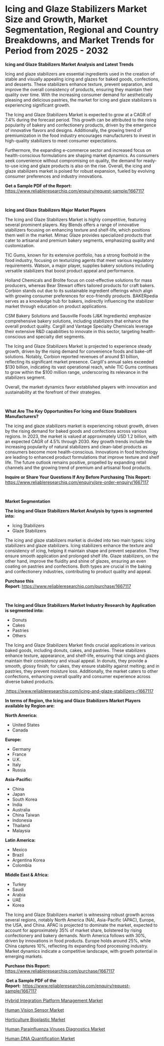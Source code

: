 <p><h1>Icing and Glaze Stabilizers Market Size and Growth, Market Segmentation, Regional and Country Breakdowns, and Market Trends for Period from 2025 -  2032</h1></p><p><strong>Icing and Glaze Stabilizers Market Analysis and Latest Trends</strong></p>
<p><p>Icing and glaze stabilizers are essential ingredients used in the creation of stable and visually appealing icing and glazes for baked goods, confections, and desserts. These stabilizers enhance texture, prevent separation, and improve the overall consistency of products, ensuring they maintain their quality over time. With the increasing consumer demand for aesthetically pleasing and delicious pastries, the market for icing and glaze stabilizers is experiencing significant growth.</p><p>The Icing and Glaze Stabilizers Market is expected to grow at a CAGR of 7.4% during the forecast period. This growth can be attributed to the rising popularity of bakery and confectionery products, driven by the emergence of innovative flavors and designs. Additionally, the growing trend of premiumization in the food industry encourages manufacturers to invest in high-quality stabilizers to meet consumer expectations. </p><p>Furthermore, the expanding e-commerce sector and increased focus on health-conscious formulations are shaping market dynamics. As consumers seek convenience without compromising on quality, the demand for ready-to-use icing and glaze products is also on the rise. Overall, the icing and glaze stabilizers market is poised for robust expansion, fueled by evolving consumer preferences and industry innovations.</p></p>
<p><strong>Get a Sample PDF of the Report:&nbsp;</strong> <a href="https://www.reliableresearchiq.com/enquiry/request-sample/1667117?utm_campaign=1082&utm_medium=2&utm_source=Github&utm_content=ia&utm_term=08032025&utm_id=icing-and-glaze-stabilizers">https://www.reliableresearchiq.com/enquiry/request-sample/1667117</a></p>
<p>&nbsp;</p>
<p><strong>Icing and Glaze Stabilizers Major Market Players</strong></p>
<p><p>The Icing and Glaze Stabilizers Market is highly competitive, featuring several prominent players. Key Blends offers a range of innovative stabilizers focusing on enhancing texture and shelf-life, which positions them well in the market. Mimac Glaze provides specialized products that cater to artisanal and premium bakery segments, emphasizing quality and customization.</p><p>TIC Gums, known for its extensive portfolio, has a strong foothold in the food industry, focusing on texturizing agents that meet various regulatory requirements. Watson, a major player, supplies bakery solutions including versatile stabilizers that boost product appeal and performance.</p><p>Holland Chemicals and Brolite focus on cost-effective solutions for mass producers, whereas Bear Stewart offers tailored products for craft bakers. Corbion stands out due to its sustainable ingredient offerings which align with growing consumer preferences for eco-friendly products. BAKERpedia serves as a knowledge hub for bakers, indirectly influencing the stabilizer market through education on product applications.</p><p>CSM Bakery Solutions and Sausville Foods (J&K Ingredients) emphasize comprehensive bakery solutions, including stabilizers that enhance the overall product quality. Cargill and Vantage Specialty Chemicals leverage their extensive R&D capabilities to innovate in this sector, targeting health-conscious and specialty diet segments.</p><p>The Icing and Glaze Stabilizers Market is projected to experience steady growth, driven by the rising demand for convenience foods and bake-off solutions. Notably, Corbion reported revenues of around $1 billion, reflecting its significant market presence. Cargill's annual sales exceeded $130 billion, indicating its vast operational reach, while TIC Gums continues to grow within the $100 million range, underscoring its relevance in the stabilizers segment.</p><p>Overall, the market dynamics favor established players with innovation and sustainability at the forefront of their strategies.</p></p>
<p>&nbsp;</p>
<p><strong>What Are The Key Opportunities For Icing and Glaze Stabilizers Manufacturers?</strong></p>
<p><p>The icing and glaze stabilizers market is experiencing robust growth, driven by the rising demand for baked goods and confections across various regions. In 2023, the market is valued at approximately USD 1.2 billion, with an expected CAGR of 4.5% through 2030. Key growth trends include the increasing popularity of natural stabilizers and clean-label products as consumers become more health-conscious. Innovations in food technology are leading to enhanced product formulations that improve texture and shelf life. The future outlook remains positive, propelled by expanding retail channels and the growing trend of premium and artisanal food products.</p></p>
<p><strong>Inquire or Share Your Questions If Any Before Purchasing This Report:</strong> <a href="https://www.reliableresearchiq.com/enquiry/pre-order-enquiry/1667117?utm_campaign=1082&utm_medium=2&utm_source=Github&utm_content=ia&utm_term=08032025&utm_id=icing-and-glaze-stabilizers">https://www.reliableresearchiq.com/enquiry/pre-order-enquiry/1667117</a></p>
<p>&nbsp;</p>
<p><strong>Market Segmentation</strong></p>
<p><strong>The Icing and Glaze Stabilizers Market Analysis by types is segmented into:</strong></p>
<p><ul><li>Icing Stabilizers</li><li>Glaze Stabilizers</li></ul></p>
<p><p>The icing and glaze stabilizers market is divided into two main types: icing stabilizers and glaze stabilizers. Icing stabilizers enhance the texture and consistency of icing, helping it maintain shape and prevent separation. They ensure smooth application and prolonged shelf life. Glaze stabilizers, on the other hand, improve the fluidity and shine of glazes, ensuring an even coating on pastries and confections. Both types are crucial in the baking and confectionery industries, contributing to product quality and appeal.</p></p>
<p><strong>Purchase this Report:&nbsp;</strong><a href="https://www.reliableresearchiq.com/purchase/1667117?utm_campaign=1082&utm_medium=2&utm_source=Github&utm_content=ia&utm_term=08032025&utm_id=icing-and-glaze-stabilizers">https://www.reliableresearchiq.com/purchase/1667117</a></p>
<p>&nbsp;</p>
<p><strong>The Icing and Glaze Stabilizers Market Industry Research by Application is segmented into:</strong></p>
<p><ul><li>Donuts</li><li>Cakes</li><li>Pastries</li><li>Others</li></ul></p>
<p><p>The Icing and Glaze Stabilizers Market finds crucial applications in various baked goods, including donuts, cakes, and pastries. These stabilizers enhance texture, appearance, and shelf-life, ensuring that icings and glazes maintain their consistency and visual appeal. In donuts, they provide a smooth, glossy finish; for cakes, they ensure stability against melting; and in pastries, they prevent moisture loss. Additionally, the market caters to other confections, enhancing overall quality and consumer experience across diverse baked products.</p></p>
<p><a href="https://www.reliableresearchiq.com/icing-and-glaze-stabilizers-r1667117?utm_campaign=1082&utm_medium=2&utm_source=Github&utm_content=ia&utm_term=08032025&utm_id=icing-and-glaze-stabilizers">&nbsp;https://www.reliableresearchiq.com/icing-and-glaze-stabilizers-r1667117</a></p>
<p><strong>In terms of Region, the Icing and Glaze Stabilizers Market Players available by Region are:</strong></p>
<p>
    <p> <strong> North America: </strong>
        <ul>
            <li>United States</li>
            <li>Canada</li>
        </ul>
        </p> 
    <p> <strong> Europe: </strong>
        <ul>
            <li>Germany</li>
            <li>France</li>
            <li>U.K.</li>
            <li>Italy</li>
            <li>Russia</li>
        </ul>
        </p> 
    <p> <strong> Asia-Pacific: </strong>
        <ul>
            <li>China</li>
            <li>Japan</li>
            <li>South Korea</li>
            <li>India</li>
            <li>Australia</li>
            <li>China Taiwan</li>
            <li>Indonesia</li>
            <li>Thailand</li>
            <li>Malaysia</li>
        </ul>
        </p> 
    <p> <strong> Latin America: </strong>
        <ul>
            <li>Mexico</li>
            <li>Brazil</li>
            <li>Argentina Korea</li>
            <li>Colombia</li>
        </ul>
        </p> 
    <p> <strong> Middle East & Africa: </strong>
        <ul>
            <li>Turkey</li>
            <li>Saudi</li>
            <li>Arabia</li>
            <li>UAE</li>
            <li>Korea</li>
        </ul>
    </p>
    </p>
<p><p>The Icing and Glaze Stabilizers market is witnessing robust growth across several regions, notably North America (NA), Asia-Pacific (APAC), Europe, the USA, and China. APAC is projected to dominate the market, expected to account for approximately 35% of market share, bolstered by rising confectionery and bakery demands. North America follows with 30%, driven by innovations in food products. Europe holds around 25%, while China captures 10%, reflecting its expanding food processing industry. Market dynamics indicate a competitive landscape, with growth potential in emerging markets.</p></p>
<p><strong>Purchase this Report: </strong><a href="https://www.reliableresearchiq.com/purchase/1667117?utm_campaign=1082&utm_medium=2&utm_source=Github&utm_content=ia&utm_term=08032025&utm_id=icing-and-glaze-stabilizers">https://www.reliableresearchiq.com/purchase/1667117</a></p>
<p>&nbsp;<strong>Get a Sample PDF of the Report:&nbsp;&nbsp;</strong><a href="https://www.reliableresearchiq.com/enquiry/request-sample/1667117?utm_campaign=1082&utm_medium=2&utm_source=Github&utm_content=ia&utm_term=08032025&utm_id=icing-and-glaze-stabilizers">https://www.reliableresearchiq.com/enquiry/request-sample/1667117</a></p>
<p><strong></strong></p>
<p><p><a href="https://github.com/monacaquddus/Market-Research-Report-List-1/blob/main/hybrid-integration-platform-management-market.md?utm_campaign=1082&utm_medium=2&utm_source=Github&utm_content=ia&utm_term=08032025&utm_id=icing-and-glaze-stabilizers">Hybrid Integration Platform Management Market</a></p><p><a href="https://github.com/owaysusing/Market-Research-Report-List-1/blob/main/human-vision-sensor-market.md?utm_campaign=1082&utm_medium=2&utm_source=Github&utm_content=ia&utm_term=08032025&utm_id=icing-and-glaze-stabilizers">Human Vision Sensor Market</a></p><p><a href="https://github.com/skoppmerlib9/Market-Research-Report-List-1/blob/main/horticulture-bioplastic-market.md?utm_campaign=1082&utm_medium=2&utm_source=Github&utm_content=ia&utm_term=08032025&utm_id=icing-and-glaze-stabilizers">Horticulture Bioplastic Market</a></p><p><a href="https://github.com/aijazdeitzbq/Market-Research-Report-List-1/blob/main/human-parainfluenza-viruses-diagnostics-market.md?utm_campaign=1082&utm_medium=2&utm_source=Github&utm_content=ia&utm_term=08032025&utm_id=icing-and-glaze-stabilizers">Human Parainfluenza Viruses Diagnostics Market</a></p><p><a href="https://github.com/gambokaiohjr/Market-Research-Report-List-1/blob/main/human-dna-quantification-market.md?utm_campaign=1082&utm_medium=2&utm_source=Github&utm_content=ia&utm_term=08032025&utm_id=icing-and-glaze-stabilizers">Human DNA Quantification Market</a></p></p>